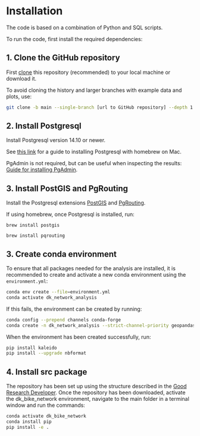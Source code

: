 
# Installation

The code is based on a combination of Python and SQL scripts.

<!-- INSERT LOGOS -->
To run the code, first install the required dependencies:

## **1. Clone the GitHub repository**

First [clone](https://docs.github.com/en/repositories/creating-and-managing-repositories/cloning-a-repository) this repository (recommended) to your local machine or download it.

To avoid cloning the history and larger branches with example data and plots, use:

```bash
git clone -b main --single-branch [url to GitHub repository] --depth 1
```

## **2. Install Postgresql**

Install Postgresql version 14.10 or newer.

See [this link](https://dev.to/letsbsocial1/installing-pgadmin-only-after-installing-postgresql-with-homebrew-part-2-4k44) for a guide to installing Postgresql with homebrew on Mac.

PgAdmin is not required, but can be useful when inspecting the results: [Guide for installing PgAdmin](https://www.heatware.net/postgresql/installing-pgadmin-4-on-mac-os-with-brew-a-comprehensive-guide/).

## **3. Install PostGIS and PgRouting**

Install the Postgresql extensions [PostGIS](https://postgis.net/) and [PgRouting](https://pgrouting.org/).

If using homebrew, once Postgresql is installed, run:

`brew install postgis`

`brew install pqrouting`

<!-- ## **4. Install osm2pgsql**

[osm2pgsql](https://osm2pgsql.org/doc/install.html) is used to load OSM to Postgresql with all desired OSM tags.

On Mac, osm2pgsql can be installed by running:

`brew install osm2pgsql` -->

<!-- ## **5. Install osm2po**

[osm2po](https://osm2po.de/) is used for loading OSM data to Postgresql in a format compatible with PgRouting.

The necessary files are *already included* in this repository. If a newer version is needed, replace the content in the folder osm2po. (See e.g. [this link](https://mapscaping.com/getting-started-with-pgrouting/) for an installation guide.)

*If* a newer version is used, once installed, replace the osm2po.config file with the one included on this repository.

## **6. Install GDAL**

Used for loading the GeoDanmark geopackage to PostgreSQL.

On mac, run:

`brew install gdal` -->

## **3. Create conda environment**

To ensure that all packages needed for the analysis are installed, it is recommended to create and activate a new conda environment using the `environment.yml`:

```bash
conda env create --file=environment.yml
conda activate dk_network_analysis
```

If this fails, the environment can be created by running:

```bash
conda config --prepend channels conda-forge
conda create -n dk_network_analysis --strict-channel-priority geopandas seaborn psycopg2 contextily matplotlib-scalebar sqlalchemy geoalchemy2 pyarrow h3-py pyyaml pysal plotly plotly_express==0.4.0 numba rioxarray rasterio ipykernel
```

When the environment has been created successfully, run:

```bash
pip install kaleido
pip install --upgrade nbformat
```

## **4. Install src package**

The repository has been set up using the structure described in the [Good Research Developer](https://goodresearch.dev/setup.html). Once the repository has been downloaded, activate the dk_bike_network environment, navigate to the main folder in a terminal window and run the commands:

```bash
conda activate dk_bike_network
conda install pip
pip install -e .
```
